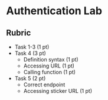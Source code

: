 # Authentication Lab
## Rubric
- Task 1-3 (1 pt)
- Task 4 (3 pt)
    - Definition syntax (1 pt)
    - Accessing URL (1 pt)
    - Calling function (1 pt)
- Task 5 (2 pt)
    - Correct endpoint
    - Accessing sticker URL (1 pt)
